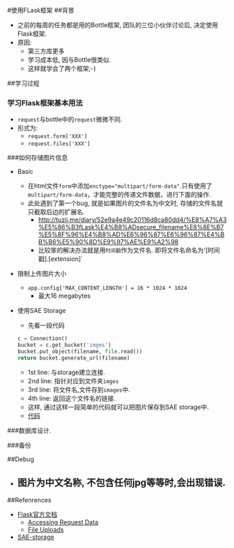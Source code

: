 #使用FLask框架
##背景
- 之前的每周的任务都是用的Bottle框架, 团队的三位小伙伴讨论后, 决定使用Flask框架.
- 原因:
   - 第三方库更多
   - 学习成本低, 因与Bottle很类似.
   - 这样就学会了两个框架;-) 



##学习过程
### 学习Flask框架基本用法
   - `request`与bottle中的`request`微微不同.
   - 形式为:
      - `request.form['XXX']`
      - `request.files['XXX']`

###如何存储图片信息
- Basic
    - 在html文件`form`中添加`enctype="multipart/form-data"`.只有使用了`multipart/form-data`，才能完整的传递文件数据，进行下面的操作.
    - 此处遇到了第一个bug, 就是如果图片的文件名为中文时, 存储的文件名就只截取后边的扩展名.
        - <http://tuzii.me/diary/52e9a4e49c20116d8ca80dd4/%E8%A7%A3%E5%86%B3fLask%E4%B8%ADsecure_filename%E8%8E%B7%E5%8F%96%E4%B8%AD%E6%96%87%E6%96%87%E4%BB%B6%E5%90%8D%E9%97%AE%E9%A2%98>
        - 比较笨的解决办法就是用`时间戳`作为文件名. 即将文件名命名为'[时间戳].[extension]`

- 限制上传图片大小 
    - `app.config['MAX_CONTENT_LENGTH'] = 16 * 1024 * 1024`
        - 最大16 megabytes 

- 使用SAE Storage
    - 先看一段代码
    
    ```Python
    c = Connection()
    bucket = c.get_bucket('imges')
    bucket.put_object(filename, file.read()) 
    return bucket.generate_url(filename)
    
    ``` 
    - 1st line: 与storage建立连接.
    - 2nd line: 指针对应到文件夹`imges` 
    - 3rd line: 将文件名,文件存到`images`中.
    - 4th line: 返回这个文件名的链接.
    - 这样, 通过这样一段简单的代码就可以把图片保存到SAE storage中.
    - [代码](https://github.com/xpgeng/straypetshelper/commit/7a3552665b4f6e475e4c926e48351df4c71308da)        
  
###数据库设计.


###备份


##Debug
- 图片为中文名称, 不包含任何jpg等等时,会出现错误.
   -  


##Refenrences
- [Flask官方文档](http://flask.pocoo.org/)
   - [Accessing Request Data](http://flask.pocoo.org/docs/0.10/quickstart/#accessing-request-data)
   - [File Uploads](http://flask.pocoo.org/docs/0.10/quickstart/#file-uploads)
- [SAE-storage](http://www.sinacloud.com/doc/sae/python/storage.html) 
   